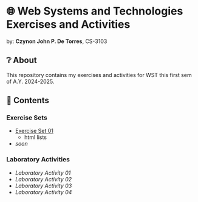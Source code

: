 # 🌐 Web Systems and Technologies Exercises and Activities
by: **Czynon John P. De Torres**, CS-3103

## ❔ About
This repository contains my exercises and activities for WST this first sem of A.Y. 2024-2025.

## 📃 Contents
### Exercise Sets
- [Exercise Set 01](https://github.com/CzynonDeTorres/DeTorresCzynonJohnCS3103_WSTactivities/tree/914c147ffeca2f3474a1e58a21fc8246c4afa4f5/Exercise%20Sets/Exercise%20Set%2001)
    - html lists
- *soon*

### Laboratory Activities
- *Laboratory Activity 01*
- *Laboratory Activity 02*
- *Laboratory Activity 03*
- *Laboratory Activity 04*